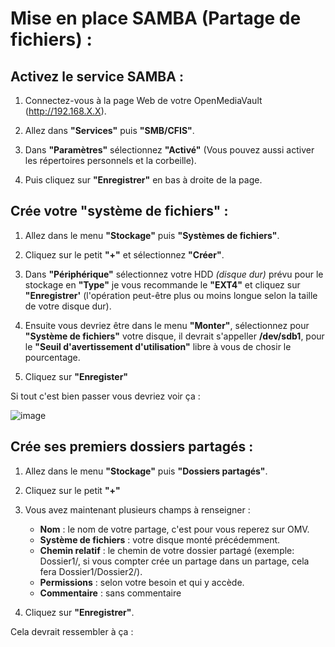  # Mise en place SAMBA (Partage de fichiers) :

 ## Activez le service SAMBA :

 1. Connectez-vous à la page Web de votre OpenMediaVault (http://192.168.X.X).
 2. Allez dans **"Services"** puis **"SMB/CFIS"**.
 3. Dans **"Paramètres"** sélectionnez **"Activé"** (Vous pouvez aussi activer les répertoires personnels et la corbeille).

 4. Puis cliquez sur **"Enregistrer"** en bas à droite de la page.

## Crée votre "système de fichiers" :

1. Allez dans le menu **"Stockage"** puis **"Systèmes de fichiers"**.
2. Cliquez sur le petit **"+"** et sélectionnez **"Créer"**.
3. Dans **"Périphérique"** sélectionnez votre HDD *(disque dur)* prévu pour le stockage en **"Type"** je vous recommande le **"EXT4"** et cliquez sur **"Enregistrer'**
   (l'opération peut-être plus ou moins longue selon la taille de votre disque dur).
4. Ensuite vous devriez être dans le menu **"Monter"**, sélectionnez pour **"Système de fichiers"** votre disque, il devrait s'appeller **/dev/sdb1**,
   pour le **"Seuil d'avertissement d'utilisation"** libre à vous de chosir le pourcentage.

5. Cliquez sur **"Enregister"**

Si tout c'est bien passer vous devriez voir ça :

![image](https://github.com/MrDDream/Home_NAS/blob/main/Images/Montage_OMV_HDD.png)

## Crée ses premiers dossiers partagés :

1. Allez dans le menu **"Stockage"** puis **"Dossiers partagés"**.
2. Cliquez sur le petit **"+"**
3. Vous avez maintenant plusieurs champs à renseigner :
   * **Nom** : le nom de votre partage, c'est pour vous reperez sur OMV.
   * **Système de fichiers** : votre disque monté précédemment.
   * **Chemin relatif** : le chemin de votre dossier partagé (exemple: Dossier1/, si vous compter crée un partage dans un partage, cela fera Dossier1/Dossier2/).
   * **Permissions** : selon votre besoin et qui y accède.
   * **Commentaire** : sans commentaire
  
4. Cliquez sur **"Enregistrer"**.

Cela devrait ressembler à ça :

